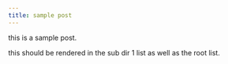 ```yaml
---
title: sample post
---
```


this is a sample post.

this should be rendered in the sub dir 1 list as well as the root list.
